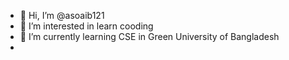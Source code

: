 - 👋 Hi, I’m @asoaib121
- 👀 I’m interested in learn cooding 
- 🌱 I’m currently learning CSE in Green University of Bangladesh
- 

<!---
asoaib121/asoaib121 is a ✨ special ✨ repository because its `README.md` (this file) appears on your GitHub profile.
You can click the Preview link to take a look at your changes.
--->
